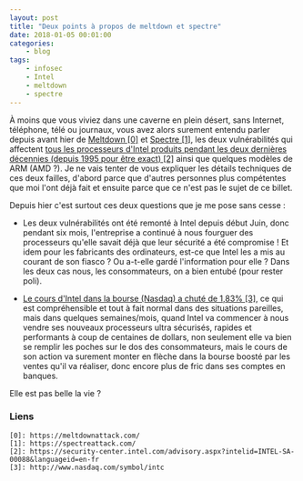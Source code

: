```yaml
---
layout: post
title: "Deux points à propos de meltdown et spectre"
date: 2018-01-05 00:01:00
categories:
    - blog
tags:
    - infosec
    - Intel
    - meltdown
    - spectre
---
```


À moins que vous viviez dans une caverne en plein désert, sans Internet, téléphone, télé ou journaux, vous avez alors surement entendu parler depuis avant hier de [Meltdown \[0\]][0] et [Spectre \[1\]][1], les deux vulnérabilités qui affectent [tous les processeurs d'Intel produits pendant les deux dernières décennies (depuis 1995 pour être exact) \[2\]][2] ainsi que quelques modèles de ARM (AMD ?). Je ne vais tenter de vous expliquer les détails techniques de ces deux failles, d'abord parce que d'autres personnes plus compétentes que moi l'ont déjà fait et ensuite parce que ce n'est pas le sujet de ce billet.

Depuis hier c'est surtout ces deux questions que je me pose sans cesse :
- Les deux vulnérabilités ont été remonté à Intel depuis début Juin, donc pendant six mois, l'entreprise a continué à nous fourguer des processeurs qu'elle savait déjà que leur sécurité a été compromise ! Et idem pour les fabricants des ordinateurs, est-ce que Intel les a mis au courant de son fiasco ? Ou a-t-elle gardé l'information pour elle ? Dans les deux cas nous, les consommateurs, on a bien entubé (pour rester poli).

- [Le cours d'Intel dans la bourse (Nasdaq) a chuté de 1,83% \[3\]][3], ce qui est compréhensible et tout à fait normal dans des situations pareilles, mais dans quelques semaines/mois, quand Intel va commencer à nous vendre ses nouveaux processeurs ultra sécurisés, rapides et performants à coup de centaines de dollars, non seulement elle va bien se remplir les poches sur le dos des consommateurs, mais le cours de son action va surement monter en flèche dans la bourse boosté par les ventes qu'il va réaliser, donc encore plus de fric dans ses comptes en banques.

Elle est pas belle la vie ?

### Liens
~~~
[0]: https://meltdownattack.com/
[1]: https://spectreattack.com/
[2]: https://security-center.intel.com/advisory.aspx?intelid=INTEL-SA-00088&languageid=en-fr
[3]: http://www.nasdaq.com/symbol/intc
~~~
[0]: https://meltdownattack.com/
[1]: https://spectreattack.com/
[2]: https://security-center.intel.com/advisory.aspx?intelid=INTEL-SA-00088&languageid=en-fr
[3]: http://www.nasdaq.com/symbol/intc

